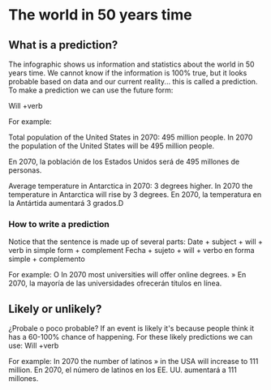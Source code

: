 # The world in 50 years time

## What is a prediction?

The infographic shows us information and statistics about the world in 50 years time. We cannot know if the information is 100% true, but it looks probable based on data and our current reality... this is called a prediction.
To make a prediction we can use the future form:

Will +verb

For example:

Total population of the United States in 2070: 495 million people.
In 2070 the population of the United States will be 495 million people.

En 2070, la población de los Estados Unidos será de 495 millones de personas.

Average temperature in Antarctica in 2070: 3 degrees higher.
In 2070 the temperature in Antarctica will rise by 3 degrees.
En 2070, la temperatura en la Antártida aumentará 3 grados.D

### How to write a prediction

Notice that the sentence is made up of several parts:
Date + subject + will + verb in simple form + complement
Fecha + sujeto + will + verbo en forma simple + complemento

For example: O
In 2070 most universities will offer online degrees. »
En 2070, la mayoría de las universidades ofrecerán títulos en línea.

## Likely or unlikely?

¿Probale o poco probable?
If an event is likely it's because people think it has a 60-100% chance of happening. For these likely predictions we can use:
Will +verb

For example:
In 2070 the number of latinos » in the USA will increase to
111 million.
En 2070, el número de latinos en los EE. UU. aumentará a 111 millones.
